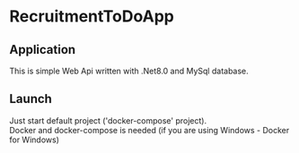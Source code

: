# RecruitmentToDoApp

## Application
This is simple Web Api written with .Net8.0 and MySql database.

## Launch
Just start default project ('docker-compose' project).  
Docker and docker-compose is needed (if you are using Windows - Docker for Windows)
